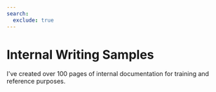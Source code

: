 ```yaml
---
search:
  exclude: true
---
```


# Internal Writing Samples

I've created over 100 pages of internal documentation for training and reference purposes.
